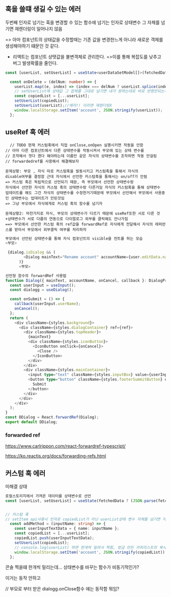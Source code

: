 ## 훅을 쓸떄 생길 수 있는 에러
두번째 인자로 넘기는 훅을 변경할 수 있는 함수에 넘기는 인자로 상태변수 그 자체를 넘기면 재렌더링이 일어나지 않음

=> 아마 컴포넌트의 상태값을 수정할때는 기존 값을 변경한느게 아니라 새로운 객체를 생성해야하기 떄문인 것 같다.
   * 리액트는 컴포넌트 상탯값을 불변객체로 관리한다. =>이를 통해 복잡도를 낮추고 버그 발생확률을 줄인다.
```typescript
const [userList, setUserList] = useState<userDataSetModel[]>(fetchedData ? (JSON.parse(fetchedData) as userDataSetModel[]) : []);

  const onDelete = (delNum: number) => {
    userList.map((e, index) => (index === delNum ? userList.splice(index, 1) : null));
    // setUserList에 상태값 그 잡체를 그대로 넘기면 내가 원하는대로 바로 반영안되는거였음
    const copiedList = [...userList];
    setUserList(copiedList);
    setUserList(userList);//에러!! 이러면 재렌더링X
    window.localStorage.setItem('account', JSON.stringify(userList));
  };
  ```

  ## useRef 훅 에러
      // TODO 현재 커스텀훅에서 직접 onClose,onOpen 실행시키면 작동을 안함
    // 아마 다른 컴포넌트에서 다른 상태변수를 작동시켜서 부모에 있는 상태 변수를
    // 조작해서 껏다 켰다 해야하는데 이름만 같은 자식의 상태변수를 조작하면 작동 안걸림
    // forwardedref를 사용해서 해결해보자

    문제상황: 부모 , 자식 따로 커스텀훅을 발동시키고 커스텀훅을 통해서 자식의
    disable여부를 결정함 근데 자식에서 선언한 커스텀훅을 통해서는 on/off가 안됨
    => 커스텀 훅은 독립적으로 선언되기 때문, 즉 부모에서 선언한 상태변수랑 
    자식에서 선언한 자식의 커스텀 훅의 상태변수랑 다른거임 자식의 커스텀훅을 통해 상태변수 업데이트를 해도 그건 자식의 상태변수를 수정한거기때문에 부모에서 선언해서 부모에서 사용중인 상태변수는 업데이트가 안된것임
    => 그냥 부모에서 자식에게로 커스텀 훅의 함수를 넘기자  

    문제상황2: 마찬가지로 자식, 부모의 상태변수가 다르기 때문에 useRef또한 서로 다른 것+상태변수가 서로 다름의 연동으로 다이얼로그 외부를 클릭해도 안나가짐
    ==> 부모에서 선언한 커스텀 훅의 ref값을 forwardRef로 자식에게 전달해서 자식의 레퍼런스를 받아서 부모에서 외부클릭 여부를 처리하자
``` typescript 
부모에서 선언된 상태변수를 통해 자식 컴포넌트의 visible을 컨트롤 하는 모습
<부모>

 {dialog.isDialog && (
        <Dialog mainText="Rename account" accountName={user.editData.nameVal} onCancel={dialog.onClose} callback={user.editMethod} ref={dialog.dialogRef} />
      )}
      <부모>
```

```typescript 
선언형 함수의 forwardRef 사용법
function Dialog({ mainText, accountName, onCancel, callback }: DialogProps, ref: React.LegacyRef<HTMLDivElement> | undefined) {
  const userInput = useInput();
  const dialogg = useDialog();

  const onSubmit = () => {
    callback(userInput.userName);
    onCancel();
  };
  return (
    <div className={styles.background}>
      <div className={styles.dialogContainer} ref={ref}>
        <div className={styles.topHeader}>
          {mainText}
          <div className={styles.iconButton}>
            <IconButton onClick={onCancel}>
              <Close />
            </IconButton>
          </div>
        </div>
        <div className={styles.mainContainer}>
          <input type="text" className={styles.inputBox} value={userInput.userName} onChange={userInput.onChange} placeholder={accountName} />
          <button type="button" className={styles.footerSummitButton} disabled={userInput.userName === ''} onClick={onSubmit}>
            Submit
          </button>
        </div>
      </div>
    </div>
  );
}
const DDialog = React.forwardRef(Dialog);
export default DDialog;

```

  ### forwarded ref
  https://www.carlrippon.com/react-forwardref-typescript/

  https://ko.reactjs.org/docs/forwarding-refs.html

  ## 커스텀 훅 에러

미해결 상태
```typescript
로컬스토리지에서 가져온 데이터를 상태변수로 선언
const [userList, setUserList] = useState(fetchedData ? (JSON.parse(fetchedData) as UserDataSetModel[]) : []);


// 커스텀 훅
// setItem api사용시 인자로 copiedList가 아닌 userList상태 변수 자체를 넘기면 저장이 안됨
  const addMethod = (inputName: string) => {
    const userInputTextData = { name: inputName };
    const copiedList = [...userList];
    copiedList.push(userInputTextData);
    setUserList(copiedList);
    // console.log(userList) 하면 한개씩 밀려서 찍힘, 방금 만든 카피리스트의 복사본이 아님
    window.localStorage.setItem('account', JSON.stringify(copiedList));//요기
  };
  ```

  콘솔 찍을떄 한개씩 밀리는데... 상태변수를 바꾸는 함수가 비동기적인가?


 <IconButton onClick={dialogg.onClose}>
  <Close />
</IconButton>
이거는 동작 안하고

// 부모로 부터 받은 dialogg.onClose함수
 <IconButton onClick={onCancel}>
  <Close />
</IconButton>
얘는 동작함 뭐임?